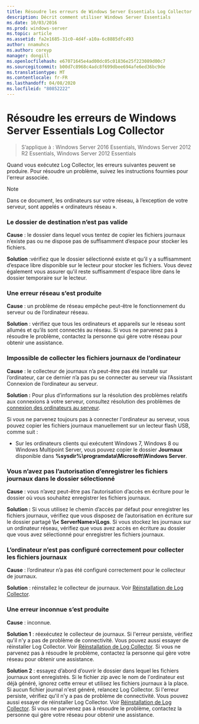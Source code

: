 ```yaml
---
title: Résoudre les erreurs de Windows Server Essentials Log Collector
description: Décrit comment utiliser Windows Server Essentials
ms.date: 10/03/2016
ms.prod: windows-server
ms.topic: article
ms.assetid: fa2e1685-31c0-4d4f-a10a-6c8885dfc493
author: nnamuhcs
ms.author: coreyp
manager: dongill
ms.openlocfilehash: e67071645e4ad00dc05c01836e25f223089d00c7
ms.sourcegitcommit: b00d7c8968c4adc8f699dbee694afe6ed36bc9de
ms.translationtype: MT
ms.contentlocale: fr-FR
ms.lasthandoff: 04/08/2020
ms.locfileid: "80852222"
---
```

# <a name="troubleshoot-windows-server-essentials-log-collector-errors"></a>Résoudre les erreurs de Windows Server Essentials Log Collector

>S’applique à : Windows Server 2016 Essentials, Windows Server 2012 R2 Essentials, Windows Server 2012 Essentials

Quand vous exécutez Log Collector, les erreurs suivantes peuvent se produire. Pour résoudre un problème, suivez les instructions fournies pour l'erreur associée.  
  
> [!NOTE]
> Dans ce document, les ordinateurs sur votre réseau, à l’exception de votre serveur, sont appelés « ordinateurs réseau ».
  
###  <a name="the-destination-folder-is-not-valid"></a><a name="BKMK_TheDestinationFolderIsNotValid"></a>Le dossier de destination n’est pas valide  
 **Cause** : le dossier dans lequel vous tentez de copier les fichiers journaux n’existe pas ou ne dispose pas de suffisamment d’espace pour stocker les fichiers.  
  
 **Solution** :vérifiez que le dossier sélectionné existe et qu’il y a suffisamment d’espace libre disponible sur le lecteur pour stocker les fichiers. Vous devez également vous assurer qu'il reste suffisamment d'espace libre dans le dossier temporaire sur le lecteur.  
  
###  <a name="a-network-error-has-occurred"></a><a name="BKMK_ANetworkErrorHasOccurred"></a>Une erreur réseau s’est produite  
 **Cause** : un problème de réseau empêche peut-être le fonctionnement du serveur ou de l’ordinateur réseau.  
  
 **Solution** : vérifiez que tous les ordinateurs et appareils sur le réseau sont allumés et qu’ils sont connectés au réseau. Si vous ne parvenez pas à résoudre le problème, contactez la personne qui gère votre réseau pour obtenir une assistance.  
  
###  <a name="cannot-collect-log-files-for-the-computer"></a><a name="BKMK_CannotCollectLogFiles"></a>Impossible de collecter les fichiers journaux de l’ordinateur  
 **Cause** : le collecteur de journaux n’a peut-être pas été installé sur l’ordinateur, car ce dernier n’a pas pu se connecter au serveur via l’Assistant Connexion de l’ordinateur au serveur.  
  
 **Solution :** Pour plus d’informations sur la résolution des problèmes relatifs aux connexions à votre serveur, consultez résolution des problèmes de [connexion des ordinateurs au serveur](https://go.microsoft.com/fwlink/p/?LinkID=241492).  
  
 Si vous ne parvenez toujours pas à connecter l'ordinateur au serveur, vous pouvez copier les fichiers journaux manuellement sur un lecteur flash USB, comme suit :  
  
-   Sur les ordinateurs clients qui exécutent Windows 7, Windows 8 ou Windows Multipoint Server, vous pouvez copier le dossier **Journaux** disponible dans **%sysdir%\programdata\Microsoft\Windows Server**.  
  
###  <a name="you-do-not-have-permission-to-save-the-log-files-to-the-selected-folder"></a><a name="BKMK_YouDoNotHavePermission"></a>Vous n’avez pas l’autorisation d’enregistrer les fichiers journaux dans le dossier sélectionné  
 **Cause** : vous n’avez peut-être pas l’autorisation d’accès en écriture pour le dossier où vous souhaitez enregistrer les fichiers journaux.  
  
 **Solution :** Si vous utilisez le chemin d’accès par défaut pour enregistrer les fichiers journaux, vérifiez que vous disposez de l’autorisation en écriture sur le dossier partagé **\\\\< ServerName\>\Logs**. Si vous stockez les journaux sur un ordinateur réseau, vérifiez que vous avez accès en écriture au dossier que vous avez sélectionné pour enregistrer les fichiers journaux.  
  
###  <a name="the-computer-is-not-configured-properly-to-collect-the-log-files"></a><a name="BKMK_TheComputerIsNotConfiguredProperly"></a>L’ordinateur n’est pas configuré correctement pour collecter les fichiers journaux  
 **Cause** : l’ordinateur n’a pas été configuré correctement pour le collecteur de journaux.  
  
 **Solution** : réinstallez le collecteur de journaux. Voir [Réinstallation de Log Collector](Install-the-Windows-Server-Essentials-Log-Collector.md#BKMK_Reinstall).  
  
###  <a name="an-unknown-error-occurred"></a><a name="BKMK_AnUnknownErrorOccurred"></a>Une erreur inconnue s’est produite  
 **Cause** : inconnue.  
  
 **Solution 1** : réexécutez le collecteur de journaux. Si l'erreur persiste, vérifiez qu'il n'y a pas de problème de connectivité. Vous pouvez aussi essayer de réinstaller Log Collector. Voir [Réinstallation de Log Collector](Install-the-Windows-Server-Essentials-Log-Collector.md#BKMK_Reinstall). Si vous ne parvenez pas à résoudre le problème, contactez la personne qui gère votre réseau pour obtenir une assistance.  
  
 **Solution 2** : essayez d’abord d’ouvrir le dossier dans lequel les fichiers journaux sont enregistrés. Si le fichier zip avec le nom de l'ordinateur est déjà généré, ignorez cette erreur et utilisez les fichiers journaux à la place. Si aucun fichier journal n'est généré, relancez Log Collector. Si l'erreur persiste, vérifiez qu'il n'y a pas de problème de connectivité. Vous pouvez aussi essayer de réinstaller Log Collector. Voir [Réinstallation de Log Collector](Install-the-Windows-Server-Essentials-Log-Collector.md#BKMK_Reinstall). Si vous ne parvenez pas à résoudre le problème, contactez la personne qui gère votre réseau pour obtenir une assistance.